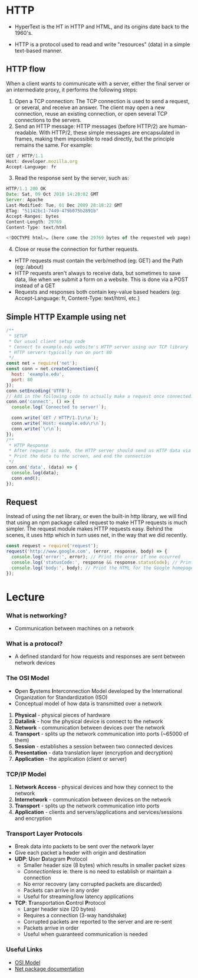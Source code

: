 # HTTP

* HyperText is the HT in HTTP and HTML, and its origins date back to the 1960's.

* HTTP is a protocol used to read and write "resources" (data) in a simple text-based manner.

## HTTP flow
When a client wants to communicate with a server, either the final server or an intermediate proxy, it performs the following steps:

1. Open a TCP connection: The TCP connection is used to send a request, or several, and receive an answer. The client may open a new connection, reuse an existing connection, or open several TCP connections to the servers.
2. Send an HTTP message: HTTP messages (before HTTP/2) are human-readable. With HTTP/2, these simple messages are encapsulated in frames, making them impossible to read directly, but the principle remains the same. For example:
```js
GET / HTTP/1.1
Host: developer.mozilla.org
Accept-Language: fr
```
3. Read the response sent by the server, such as:
```js
HTTP/1.1 200 OK
Date: Sat, 09 Oct 2010 14:28:02 GMT
Server: Apache
Last-Modified: Tue, 01 Dec 2009 20:18:22 GMT
ETag: "51142bc1-7449-479b075b2891b"
Accept-Ranges: bytes
Content-Length: 29769
Content-Type: text/html

<!DOCTYPE html>… (here come the 29769 bytes of the requested web page)
```
4. Close or reuse the connection for further requests.

* HTTP requests must contain the verb/method (eg: GET) and the Path (eg: /about)
* HTTP requests aren't always to receive data, but sometimes to save data, like when we submit a form on a website. This is done via a POST instead of a GET
* Requests and responses both contain key-value based headers (eg: Accept-Language: fr, Content-Type: text/html, etc.)

## Simple HTTP Example using net
```js
/** 
 * SETUP
 * Our usual client setup code
 * Connect to example.edu website's HTTP server using our TCP library
 * HTTP servers typically run on port 80
 */
const net = require('net');
const conn = net.createConnection({ 
  host: 'example.edu',
  port: 80
});
conn.setEncoding('UTF8');
// Add in the following code to actually make a request once connected.
conn.on('connect', () => {
  console.log(`Connected to server!`);

  conn.write(`GET / HTTP/1.1\r\n`);
  conn.write(`Host: example.edu\r\n`);
  conn.write(`\r\n`);
});
/** 
 * HTTP Response
 * After request is made, the HTTP server should send us HTTP data via our TCP connection
 * Print the data to the screen, and end the connection
 */
conn.on('data', (data) => {
  console.log(data);
  conn.end();
});
```
## Request

Instead of using the net library, or even the built-in http library, we will find that using an npm package called request to make HTTP requests is much simpler.
The request module makes HTTP requests easy. Behind the scenes, it uses http which in turn uses net, in the way that we did recently.
```js
const request = require('request');
request('http://www.google.com', (error, response, body) => {
  console.log('error:', error); // Print the error if one occurred
  console.log('statusCode:', response && response.statusCode); // Print the response status code if a response was received
  console.log('body:', body); // Print the HTML for the Google homepage.
});
```
# Lecture
### What is networking?
- Communication between machines on a network

### What is a protocol?
- A defined standard for how requests and responses are sent between network devices

### The OSI Model
- **O**pen **S**ystems **I**nterconnection Model developed by the International Organization for Standardization (ISO)
- Conceptual model of how data is transmitted over a network

1. **Physical** - physical pieces of hardware
2. **Datalink** - how the physical device is connect to the network
3. **Network** - communication between devices over the network
4. **Transport** - splits up the network communication into ports (~65000 of them)
5. **Session** - establishes a session between two connected devices
6. **Presentation** - data translation layer (encryption and decryption)
7. **Application** - the application (client or server)

### TCP/IP Model
1. **Network Access** - physical devices and how they connect to the network
2. **Internetwork** - communication between devices on the network
3. **Transport** - splits up the network communication into ports
4. **Application** - clients and servers/applications and services/sessions and encryption

### Transport Layer Protocols
- Break data into packets to be sent over the network layer
- Give each packet a header with origin and destination
- **UDP**: **U**ser **D**atagram **P**rotocol
  - Smaller header size (8 bytes) which results in smaller packet sizes
  - _Connectionless_ ie. there is no need to establish or maintain a connection
  - No error recovery (any corrupted packets are discarded)
  - Packets can arrive in any order
  - Useful for streaming/low latency applications
- **TCP**: **T**ransportation **C**ontrol **P**rotocol
  - Larger header size (20 bytes)
  - Requires a connection (3-way handshake)
  - Corrupted packets are reported to the server and are re-sent
  - Packets arrive in order
  - Useful when guaranteed communication is needed

### Useful Links
* [OSI Model](https://en.wikipedia.org/wiki/OSI_model)
* [Net package documentation](https://nodejs.org/api/net.html)